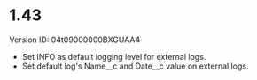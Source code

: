 # 1.43

Version ID: 04t09000000BXGUAA4

- Set INFO as default logging level for external logs.
- Set default log's Name\_\_c and Date\_\_c value on external logs.
